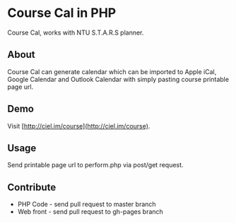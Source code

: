 Course Cal in PHP
======

Course Cal, works with NTU S.T.A.R.S planner.

## About
Course Cal can generate calendar which can be imported to Apple iCal, Google Calendar and Outlook Calendar with simply pasting course printable page url.

## Demo
Visit [http://ciel.im/course](http://ciel.im/course).

## Usage
Send printable page url to perform.php via post/get request.

## Contribute
* PHP Code - send pull request to master branch
* Web front - send pull request to gh-pages branch
